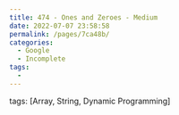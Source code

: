 ```yaml
---
title: 474 - Ones and Zeroes - Medium
date: 2022-07-07 23:58:58
permalink: /pages/7ca48b/
categories:
  - Google
  - Incomplete
tags:
  - 
---
```

tags: [Array, String, Dynamic Programming]